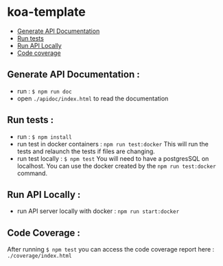# koa-template

- [Generate API Documentation](#generate-api-documentation)
- [Run tests](#run-tests)
- [Run API Locally](#run-api-locally)
- [Code coverage](#code-coverage)

## Generate API Documentation :

- run : `$ npm run doc`
- open `./apidoc/index.html` to read the documentation

## Run tests :

- run : `$ npm install`
- run test in docker containers : `npm run test:docker` This will run the tests and relaunch the tests if files are changing.
- run test locally : `$ npm test` You will need to have a postgresSQL on localhost. You can use the docker created by the `npm run test:docker` command.

## Run API Locally :

- run API server locally with docker : `npm run start:docker`

## Code Coverage :

After running `$ npm test` you can access the code coverage report here : `./coverage/index.html`
